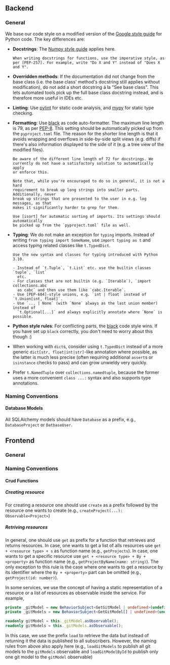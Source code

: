 <!--
 ~ SPDX-FileCopyrightText: Copyright DB Netz AG and the capella-collab-manager contributors
 ~ SPDX-License-Identifier: Apache-2.0
 -->

## Backend

### General

We base our code style on a modified version of the [Google style guide] for
Python code. The key differences are:

- **Docstrings**: The [Numpy style guide] applies here.

      When writing docstrings for functions, use the imperative style, as
      per [PEP-257]. For example, write "Do X and Y" instead of "Does X and Y".

- **Overridden methods**: If the documentation did not change from the base
  class (i.e. the base class' method's docstring still applies without modification),
  do not add a short docstring á la "See base class". This lets automated tools pick
  up the full base class docstring instead, and is therefore more useful in IDEs etc.

- **Linting**: Use [pylint] for static code analysis, and [mypy] for
  static type checking.

- **Formatting**: Use [black] as code auto-formatter. The maximum line length is 79,
  as per [PEP-8]. This setting should be automatically picked up from the
  `pyproject.toml` file. The reason for the shorter line length is that it avoids
  wrapping and overflows in side-by-side split views (e.g. diffs) if there's also
  information displayed to the side of it (e.g. a tree view of the modified files).

      Be aware of the different line length of 72 for docstrings. We
      currently do not have a satisfactory solution to automatically apply
      or enforce this.

      Note that, while you're encouraged to do so in general, it is not a hard
      requirement to break up long strings into smaller parts. Additionally, never
      break up strings that are presented to the user in e.g. log messages, as that
      makes it significantly harder to grep for them.

      Use [isort] for automatic sorting of imports. Its settings should automatically
      be picked up from the `pyproject.toml` file as well.

- **Typing**: We do not make an exception for `typing` imports. Instead of
  writing `from typing import SomeName`, use `import typing as t` and access
  typing related classes like `t.TypedDict`.

      Use the new syntax and classes for typing introduced with Python 3.10.

      - Instead of `t.Tuple`, `t.List` etc. use the builtin classes `tuple`, `list`
        etc.
      - For classes that are not builtin (e.g. `Iterable`), `import collections.abc
        as cabc` and then use them like `cabc.Iterable`.
      - Use [PEP-604]-style unions, e.g. `int | float` instead of `t.Union[int, float]`.
      - Use `... | None` (with `None` always as the last union member) instead of
        `t.Optional[...]` and always explicitly annotate where `None` is possible.

- **Python style rules**: For conflicting parts, the [black] code style
  wins. If you have set up `black` correctly, you don't need to worry about
  this though :)
- When working with `dict`s, consider using `t.TypedDict` instead of a more
  generic `dict[str, float|int|str]`-like annotation where possible, as the
  latter is much less precise (often requiring additional `assert`s or
  `isinstance` checks to pass) and can grow unwieldy very quickly.
- Prefer `t.NamedTuple` over `collections.namedtuple`, because the former uses
  a more convenient `class ...:` syntax and also supports type annotations.

### Naming Conventions

#### Database Models

All SQLAlchemy models should have `Database` as a prefix, e.g., `DatabaseProject` or
`DatbaseUser`.

## Frontend

### General

### Naming Conventions

#### Crud Functions

##### Creating resource

For creating a resource one should use `create` as a prefix followed by
the resource one wants to create (e.g., `createProject(...): Observable<Project>`)

##### Retriving resources

In general, one should use `get` as prefix for a function that retrieves and
returns resources.
In case, one wants to get a list of alls resources use `get + <resource type> + s`
as function name (e.g., `getProjects`).
In case, one wants to get a specific resource use `get + <resource type> + By + <property>`
as function name (e.g., `getProjectByName(name: string)`). The only exception
to this rule is the case where one wants to get a resource by its identifier
where the `By + <property>` part can be omitted (e.g., `getProject(id: number)`).

In some services, we use the concept of having a static representation of a resource or
a list of resources as observable inside the service. For example,

```ts
private _gitModel = new BehaviorSubject<GetGitModel | undefined>(undefined);
private _gitModels = new BehaviorSubject<GetGitModel[] | undefined>(undefined);

readonly gitModel = this._gitModel.asObservable();
readonly gitModels = this._gitModels.asObservable();
```

In this case, we use the prefix `load` to retrieve the data but instead of
returning it the data is published to all subscribers. However, the naming
rules from above also apply here (e.g., `loadGitModels` to publish all git models
to the `gitModels` observable and `loadGitModelById` to publish only one git model
to the `gitModel` observable)

[google style guide]: https://google.github.io/styleguide/pyguide.html
[numpy style guide]: https://numpydoc.readthedocs.io/en/latest/format.html
[pep-8]: https://peps.python.org/pep-0008/
[pep-257]: https://peps.python.org/pep-0257/
[pep-604]: https://www.python.org/dev/peps/pep-0604/
[mypy]: https://github.com/python/mypy
[pylint]: https://github.com/PyCQA/pylint
[isort]: https://github.com/PyCQA/isort
[black]: https://black.readthedocs.io/en/stable/the_black_code_style/current_style.html

